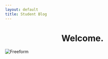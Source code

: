 ```yaml
---
layout: default
title: Student Blog
---
```



<h1><center>Welcome.</center></h1>

![]({{site.baseurl}}/images/image0.png "Freeform")





<html>
<head>
    <link rel="stylesheet" type="text/css" href="style.css">
</head>
</html>